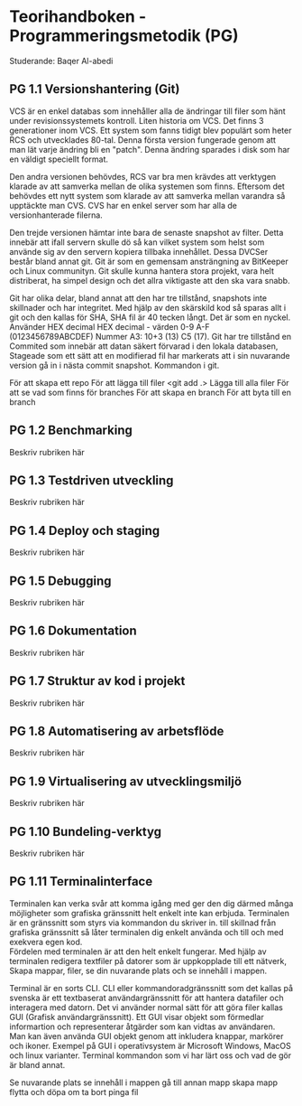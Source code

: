 # Teorihandboken - Programmeringsmetodik (PG)
Studerande: Baqer Al-abedi

## PG 1.1 Versionshantering (Git)
VCS är en enkel databas som innehåller alla de ändringar till filer som hänt under revisionssystemets kontroll. Liten historia om VCS. Det finns 3 generationer inom VCS. Ett system som fanns tidigt blev populärt som heter RCS och utvecklades 80-tal. Denna  första version fungerade genom att man lät varje ändring bli en "patch". Denna ändring sparades i disk som har en väldigt speciellt format.

Den andra versionen behövdes, RCS var bra men krävdes att verktygen klarade av att samverka mellan de olika systemen som finns. Eftersom det behövdes ett nytt system som klarade av att samverka mellan varandra så upptäckte man CVS. CVS har en enkel server som har alla de versionhanterade filerna. 

Den trejde versionen hämtar inte bara de senaste snapshot av filter. Detta innebär att ifall servern skulle dö så kan vilket system som helst som använde sig av den servern kopiera tillbaka innehållet. Dessa DVCSer består bland annat git. Git är som en gemensam ansträngning av BitKeeper och Linux communityn. Git skulle kunna hantera stora projekt, vara helt distriberat, ha simpel design och det allra viktigaste att den ska vara snabb. 

Git har olika delar, bland annat att den har tre tillstånd, snapshots inte skillnader och har integritet. Med hjälp av den skärskild kod så sparas allt i git och den kallas för SHA, SHA fil är 40 tecken långt. Det är som en nyckel. Använder HEX decimal HEX decimal - värden 0-9 A-F (0123456789ABCDEF) Nummer A3: 10+3 (13) C5 (17). Git har tre tillstånd en Commited som innebär att datan säkert förvarad i den lokala databasen, Stageade som ett sätt att en modifierad fil har markerats att i sin nuvarande version gå in i nästa commit snapshot. Kommandon i git.

<git init> För att skapa ett repo
<git add filename> För att lägga till filer
<git add .> Lägga till alla filer
<git branch> För att se vad som finns för branches
<git branch branchname> För att skapa en branch
<git switch branchname> För att byta till en branch


## PG 1.2 Benchmarking
Beskriv rubriken här

## PG 1.3 Testdriven utveckling
Beskriv rubriken här

## PG 1.4 Deploy och staging
Beskriv rubriken här

## PG 1.5 Debugging
Beskriv rubriken här

## PG 1.6 Dokumentation
Beskriv rubriken här

## PG 1.7 Struktur av kod i projekt
Beskriv rubriken här

## PG 1.8 Automatisering av arbetsflöde
Beskriv rubriken här

## PG 1.9 Virtualisering av utvecklingsmiljö
Beskriv rubriken här

## PG 1.10 Bundeling-verktyg
Beskriv rubriken här

## PG 1.11 Terminalinterface
Terminalen kan verka svår att komma igång med ger den dig därmed många möjligheter som grafiska gränssnitt helt enkelt inte kan erbjuda. Terminalen är en gränssnitt som styrs via kommandon du skriver in. till skillnad från grafiska gränssnitt så låter terminalen dig enkelt använda och till och med exekvera egen kod.  
Fördelen med terminalen är att den helt enkelt fungerar. Med hjälp av terminalen redigera textfiler på datorer som är uppkopplade till ett nätverk, Skapa mappar, filer, se din nuvarande plats och se innehåll i mappen. 

Terminal är en sorts CLI. CLI eller kommandoradgränssnitt som det kallas på svenska är ett textbaserat användargränssnitt för att hantera datafiler och interagera med datorn. Det vi använder normal sätt för att göra filer kallas GUI (Grafisk användargränssnitt). Ett GUI visar objekt som förmedlar informartion och representerar åtgärder som kan vidtas av användaren. Man kan även använda GUI objekt genom att inkludera knappar, markörer och ikoner. Exempel på GUI i operativsystem är Microsoft Windows, MacOS och linux varianter. 
Terminal kommandon som vi har lärt oss och vad de gör är bland annat.

<PWD> Se nuvarande plats
<ls> se innehåll i mappen
<cd> gå till annan mapp
<mkdir> skapa mapp
<mv> flytta och döpa om
<rm> ta bort
<touch> pinga fil



